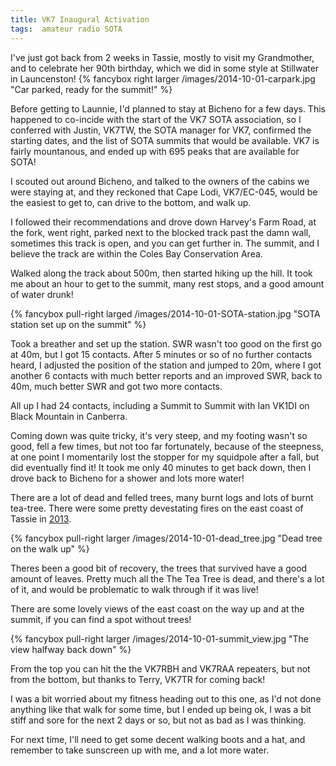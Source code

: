 ```yaml
---
title: VK7 Inaugural Activation
tags:  amateur radio SOTA
---
```


I've just got back from 2 weeks in Tassie, mostly to visit my Grandmother, and to celebrate her 90th birthday, which we did in some style at Stillwater in Launcenston!
{% fancybox right larger /images/2014-10-01-carpark.jpg "Car parked, ready for the summit!" %}

Before getting to Launnie, I'd planned to stay at Bicheno for a few days.  This happened to co-incide with the start of the VK7 SOTA association, so I conferred with Justin, VK7TW, the SOTA manager for VK7, confirmed the starting dates, and the list of SOTA summits that would be available.  VK7 is fairly mountanous, and ended up with 695 peaks that are available for SOTA!

I scouted out around Bicheno, and talked to the owners of the cabins we were staying at, and they reckoned that Cape Lodi, VK7/EC-045, would be the easiest to get to, can drive to the bottom, and walk up.

I followed their recommendations and drove down Harvey's Farm Road, at the fork, went right, parked next to the blocked track past the damn wall, sometimes this track is open, and you can get further in. The summit, and I believe the track are within the Coles Bay Conservation Area. 

Walked along the track about 500m, then started hiking up the hill.  It took me about an hour to get to the summit, many rest stops, and a good amount of water drunk!

{% fancybox pull-right larged /images/2014-10-01-SOTA-station.jpg "SOTA station set up on the summit" %}

 Took a breather and set up the station.  SWR wasn't too good on the first go at 40m, but I got 15 contacts. After 5 minutes or so of no further contacts heard, I adjusted the position of the station and jumped to 20m, where I got another 6 contacts with much better reports and an improved SWR, back to 40m, much better SWR and got two more contacts.

All up I had 24 contacts, including a Summit to Summit with Ian VK1DI on Black Mountain in Canberra.

Coming down was quite tricky, it's very steep, and my footing wasn't so good, fell a few times, but not too far fortunately, because of the steepness, at one point I momentarily lost the stopper for my squidpole after a fall, but did eventually find it! It took me only 40 minutes to get back down, then I drove back to Bicheno for a shower and lots more water!

There are a lot of dead and felled trees, many burnt logs and lots of burnt tea-tree. There were some pretty devestating fires on the east coast of Tassie in [2013](http://en.wikipedia.org/wiki/2013_Tasmanian_bushfires).

{% fancybox pull-right larger /images/2014-10-01-dead_tree.jpg "Dead tree on the walk up" %}

Theres been a good bit of recovery, the trees that survived have a good amount of leaves. Pretty much all the The Tea Tree is dead, and there's a lot of it, and would be problematic to walk through if it was live! 

There are some lovely views of the east coast on the way up and at the summit, if you can find a spot without trees!

{% fancybox pull-right larger /images/2014-10-01-summit_view.jpg "The view halfway back down" %}

From the top you can hit the the VK7RBH and VK7RAA repeaters, but not from the bottom, but thanks to Terry, VK7TR for coming back!

I was a bit worried about my fitness heading out to this one, as I'd not done anything like that walk for some time, but I ended up being ok, I was a bit stiff and sore for the next 2 days or so, but not as bad as I was thinking.

For next time, I'll need to get some decent walking boots and a hat, and remember to take sunscreen up with me, and a lot more water.


<br />
<br />
<br />
<br />
<br />
<br />
<br />
<br />
